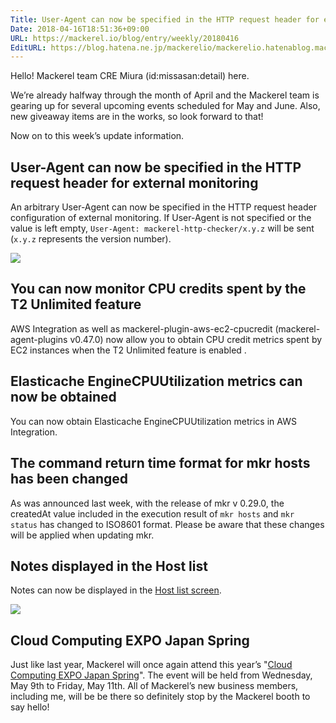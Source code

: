 ```yaml
---
Title: User-Agent can now be specified in the HTTP request header for external monitoring  etc.
Date: 2018-04-16T18:51:36+09:00
URL: https://mackerel.io/blog/entry/weekly/20180416
EditURL: https://blog.hatena.ne.jp/mackerelio/mackerelio.hatenablog.mackerel.io/atom/entry/17391345971635651468
---
```


Hello! Mackerel team CRE Miura (id:missasan:detail) here.

We’re already halfway through the month of April and the Mackerel team is gearing up for several upcoming events scheduled for May and June. Also, new giveaway items are in the works, so look forward to that!

Now on to this week’s update information.

## User-Agent can now be specified in the HTTP request header for external monitoring

An arbitrary User-Agent can now be specified in the HTTP request header configuration of external monitoring. If User-Agent is not specified or the value is left empty, `User-Agent: mackerel-http-checker/x.y.z` will be sent (`x.y.z` represents the version number).

![](https://cdn-ak.f.st-hatena.com/images/fotolife/a/andyyk/20180416/20180416183929.png)

## You can now monitor CPU credits spent by the T2 Unlimited feature

AWS Integration as well as mackerel-plugin-aws-ec2-cpucredit (mackerel-agent-plugins v0.47.0) now allow you to obtain CPU credit metrics spent by EC2 instances when the T2 Unlimited feature is enabled .

## Elasticache EngineCPUUtilization metrics can now be obtained

You can now obtain Elasticache EngineCPUUtilization metrics in AWS Integration.

## The command return time format for mkr hosts has been changed

As was announced last week, with the release of mkr v 0.29.0, the createdAt value included in the execution result of `mkr hosts` and `mkr status` has changed to ISO8601 format. Please be aware that these changes will be applied when updating mkr.

## Notes displayed in the Host list 

Notes can now be displayed in the [Host list screen](https://mackerel.io/my/hosts).

![](https://cdn-ak.f.st-hatena.com/images/fotolife/a/andyyk/20180416/20180416183932.png)

## Cloud Computing EXPO Japan Spring

Just like last year, Mackerel will once again attend this year’s "[Cloud Computing EXPO Japan Spring](http://www.japan-it.jp/en/Concurrent-Shows_Spring/CLOUD/About/)". The event will be held from Wednesday, May 9th to Friday, May 11th. All of Mackerel’s new business members, including me, will be be there so definitely stop by the Mackerel booth to say hello!
